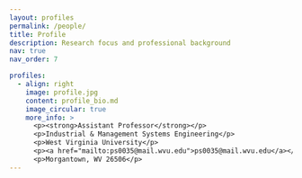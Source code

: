 ```yaml
---
layout: profiles
permalink: /people/
title: Profile
description: Research focus and professional background
nav: true
nav_order: 7

profiles:
  - align: right
    image: profile.jpg
    content: profile_bio.md
    image_circular: true
    more_info: >
      <p><strong>Assistant Professor</strong></p>
      <p>Industrial & Management Systems Engineering</p>
      <p>West Virginia University</p>
      <p><a href="mailto:ps0035@mail.wvu.edu">ps0035@mail.wvu.edu</a></p>
      <p>Morgantown, WV 26506</p>
---
```

